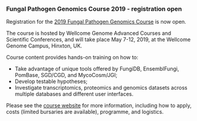 ### Fungal Pathogen Genomics Course 2019 - registration open
<!-- pombase_flags: frontpage -->
<!-- newsfeed_thumbnail: WT_course.png -->

Registration for the 
[2019 Fungal Pathogen Genomics Course](https://coursesandconferences.wellcomegenomecampus.org/our-events/fungal-pathogen-genomics-2019/)
is now open. 

The course is hosted by Wellcome Genome Advanced Courses and
Scientific Conferences, and will take place May 7-12, 2019, at the
Wellcome Genome Campus, Hinxton, UK.

Course content provides hands-on training on how to:

- Take advantage of unique tools offered by FungiDB, EnsemblFungi,
  PomBase, SGD/CGD, and MycoCosm/JGI;
- Develop testable hypotheses;
- Investigate transcriptomics, proteomics and genomics datasets across
multiple databases and different user interfaces.

Please see the [course website](https://coursesandconferences.wellcomegenomecampus.org/our-events/fungal-pathogen-genomics-2019/)
for more information, including how to apply, costs (limited bursaries
are available), programme, and logistics.
